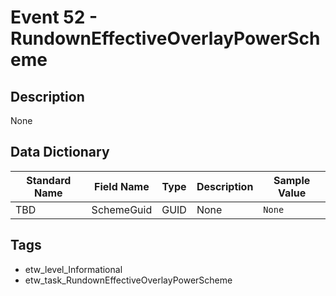 # Event 52 - RundownEffectiveOverlayPowerScheme

## Description
None

## Data Dictionary
|Standard Name|Field Name|Type|Description|Sample Value|
|---|---|---|---|---|
|TBD|SchemeGuid|GUID|None|`None`|

## Tags
* etw_level_Informational
* etw_task_RundownEffectiveOverlayPowerScheme